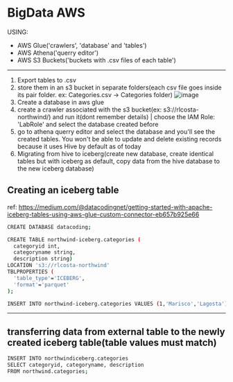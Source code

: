 # BigData AWS
USING:
- AWS Glue('crawlers', 'database' and 'tables')
- AWS Athena('querry editor')
- AWS S3 Buckets('buckets with .csv files of each table')

---

1. Export tables to .csv
2. store them in an s3 bucket in separate folders(each csv file goes inside its pair folder. ex: Categories.csv -> Categories folder)
   ![image](https://github.com/rlcosta177/personal-projects/assets/154469533/060a78bb-4b99-4669-8a03-10008106397f)
3. Create a database in aws glue
4. create a crawler associated with the s3 bucket(ex: s3://rlcosta-northwind/) and run it(dont remember details) | choose the IAM Role: 'LabRole' and select the database created before
5. go to athena querry editor and select the database and you'll see the created tables. You won't be able to update and delete existing records because it uses Hive by default as of today
6. Migrating from hive to iceberg(create new database, create identical tables but with iceberg as default, copy data from the hive database to the new iceberg database)

## Creating an iceberg table
ref: https://medium.com/@datacodingnet/getting-started-with-apache-iceberg-tables-using-aws-glue-custom-connector-eb657b925e66

```bash
CREATE DATABASE datacoding;
```

```bash
CREATE TABLE northwind-iceberg.categories (
  categoryid int,
  categoryname string,
  description string)
LOCATION 's3://rlcosta-northwind' 
TBLPROPERTIES (
  'table_type'='ICEBERG',
  'format'='parquet'
);
```

```bash
INSERT INTO northwind-iceberg.categories VALUES (1,'Marisco','Lagosta');
```

---

## transferring data from external table to the newly created iceberg table(table values must match)

```bash
INSERT INTO northwindiceberg.categories
SELECT categoryid, categoryname, description
FROM northwind.categories;
```
